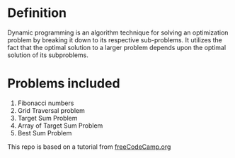 # Definition
Dynamic programming is an algorithm technique for solving an optimization problem by breaking it down to its respective sub-problems. It utilizes the fact that the optimal solution to a larger problem depends upon the optimal solution of its subproblems.

# Problems included
1. Fibonacci numbers
2. Grid Traversal problem
3. Target Sum Problem
4. Array of Target Sum Problem
5. Best Sum Problem

This repo is based on a tutorial from [freeCodeCamp.org](https://www.youtube.com/watch?v=oBt53YbR9Kk&t=7905s
"freeCodeCamp")
